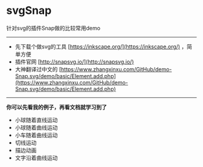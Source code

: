 # svgSnap
针对svg的插件Snap做的比较常用demo

---
* 先下载个做svg的工具
[https://inkscape.org/](https://inkscape.org/) ，简单方便
* 插件官网  [http://snapsvg.io/](http://snapsvg.io/)
* 大神翻译过中文的
[https://www.zhangxinxu.com/GitHub/demo-Snap.svg/demo/basic/Element.add.php](https://www.zhangxinxu.com/GitHub/demo-Snap.svg/demo/basic/Element.add.php)

---

**你可以先看我的例子，再看文档就学习到了**

* 小球随着直线运动
* 小球随着曲线运动
* 小车随着曲线运动
* 切线运动
* 描边动画
* 文字沿着曲线运动
